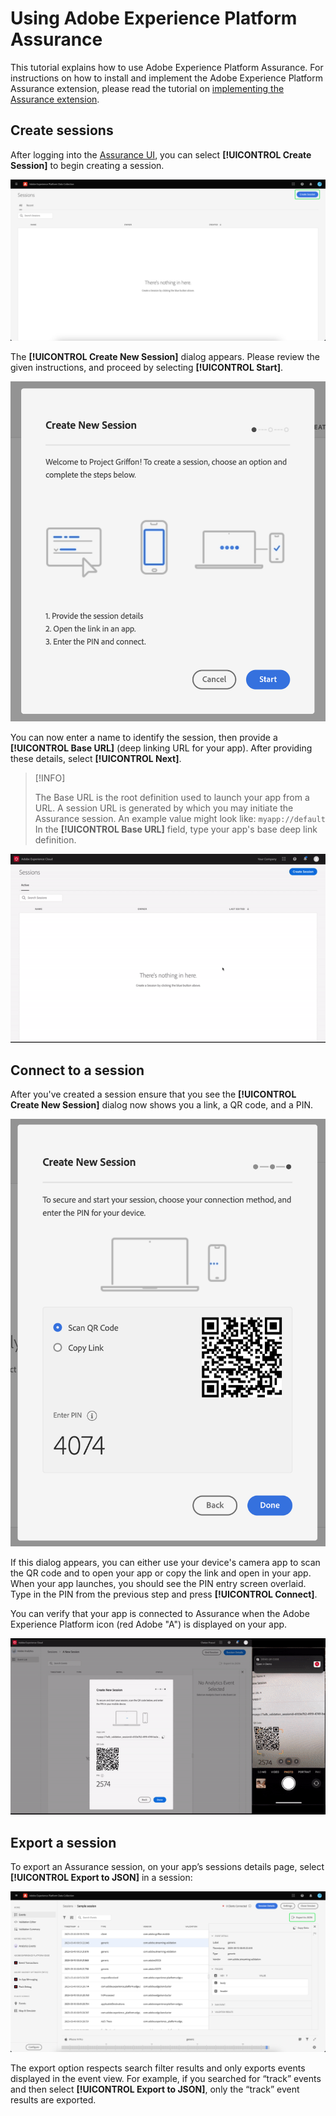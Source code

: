 # Using Adobe Experience Platform Assurance

This tutorial explains how to use Adobe Experience Platform Assurance. For instructions on how to install and implement the Adobe Experience Platform Assurance extension, please read the tutorial on [implementing the Assurance extension](./implement-assurance.md).

## Create sessions

After logging into the [Assurance UI](https://experience.adobe.com/assurance), you can select **[!UICONTROL Create Session]** to begin creating a session.

![The create session button is highlighted, showing you where you can create a session.](./images/using-assurance/create-session.png)

The **[!UICONTROL Create New Session]** dialog appears. Please review the given instructions, and proceed by selecting **[!UICONTROL Start]**.

![The Create New Session dialog is shown, displaying instructions on how to use Assurance.](./images/using-assurance/create-new-session.png)

You can now enter a name to identify the session, then provide a **[!UICONTROL Base URL]** (deep linking URL for your app). After providing these details, select **[!UICONTROL Next]**.

>[!INFO]
>
>The Base URL is the root definition used to launch your app from a URL. A session URL is generated by which you may initiate the Assurance session. An example value might look like: `myapp://default` In the **[!UICONTROL Base URL]** field, type your app's base deep link definition.

![The full workflow of creating a new session is displayed.](./images/using-assurance/create-session.gif)

## Connect to a session

After you've created a session ensure that you see the **[!UICONTROL Create New Session]** dialog now shows you a link, a QR code, and a PIN.

![A dialog showing the options to connect to your Assurance session is displayed.](./images/using-assurance/create-new-session-pin.png)

If this dialog appears, you can either use your device's camera app to scan the QR code and to open your app or copy the link and open in your app. When your app launches, you should see the PIN entry screen overlaid. Type in the PIN from the previous step and press **[!UICONTROL Connect]**.

You can verify that your app is connected to Assurance when the Adobe Experience Platform icon (red Adobe "A") is displayed on your app.

![The full workflow of connecting your application to an Assurance session is displayed.](./images/using-assurance/connect-session.gif)

## Export a session

To export an Assurance session, on your app’s sessions details page, select **[!UICONTROL Export to JSON]** in a session:

![Exporting a session](./images/using-assurance/export-session.png)

The export option respects search filter results and only exports events displayed in the event view. For example, if you searched for “track” events and then select **[!UICONTROL Export to JSON]**, only the “track” event results are exported.
